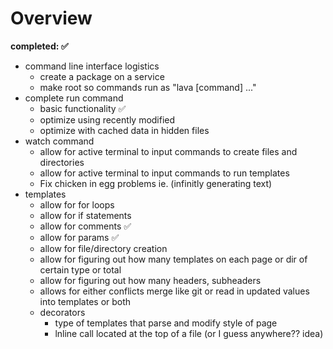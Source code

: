 # Overview
**completed: ✅**
- command line interface logistics
	- create a package on a service
	- make root so commands run as "lava \[command] ..."
- complete run command
	- basic functionality ✅
	- optimize using recently modified 
	- optimize with cached data in hidden files
- watch command
	- allow for active terminal to input commands to create files and directories
	- allow for active terminal to input commands to run templates
	- Fix chicken in egg problems ie. (infinitly generating text)
- templates
	- allow for for loops
	- allow for if statements 
	- allow for comments ✅
	- allow for params ✅
	- allow for file/directory creation
	- allow for figuring out how many templates on each page or dir of certain type or total
	- allow for figuring out how many headers, subheaders
	- allows for either conflicts merge like git or read in updated values into templates or both
	- decorators
		- type of templates that parse and modify style of page
		- lnline call located at the top of a file (or I guess anywhere?? idea)